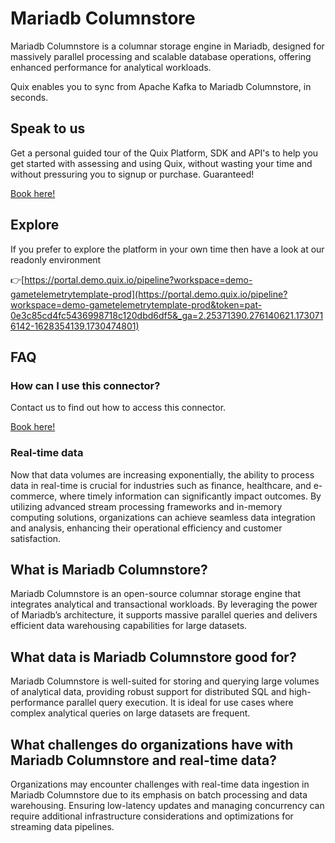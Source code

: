 <!--[tech-name]-->
# Mariadb Columnstore

<!--[ai-blurb-about-tech]-->
Mariadb Columnstore is a columnar storage engine in Mariadb, designed for massively parallel processing and scalable database operations, offering enhanced performance for analytical workloads.

Quix enables you to sync from Apache Kafka <span id="to_or_from">to</span> <span id="techname">Mariadb Columnstore</span>, in seconds.

## Speak to us

Get a personal guided tour of the Quix Platform, SDK and API's to help you get started with assessing and using Quix, without wasting your time and without pressuring you to signup or purchase. Guaranteed!

[Book here!](https://quix.io/book-a-demo)

## Explore

If you prefer to explore the platform in your own time then have a look at our readonly environment

👉[https://portal.demo.quix.io/pipeline?workspace=demo-gametelemetrytemplate-prod](https://portal.demo.quix.io/pipeline?workspace=demo-gametelemetrytemplate-prod&token=pat-0e3c85cd4fc5436998718c120dbd6df5&_ga=2.25371390.276140621.1730716142-1628354139.1730474801)

## FAQ 

### How can I use this connector?

Contact us to find out how to access this connector.

[Book here!](https://quix.io/book-a-demo)

### Real-time data

Now that data volumes are increasing exponentially, the ability to process data in real-time is crucial for industries such as finance, healthcare, and e-commerce, where timely information can significantly impact outcomes. By utilizing advanced stream processing frameworks and in-memory computing solutions, organizations can achieve seamless data integration and analysis, enhancing their operational efficiency and customer satisfaction.

## What is <span id="techname">Mariadb Columnstore</span>?

<!--[tech-seo-text]-->
Mariadb Columnstore is an open-source columnar storage engine that integrates analytical and transactional workloads. By leveraging the power of Mariadb’s architecture, it supports massive parallel queries and delivers efficient data warehousing capabilities for large datasets.

## What data is <span id="techname">Mariadb Columnstore</span> good for?

<!--[tech-data-seo-text]-->
Mariadb Columnstore is well-suited for storing and querying large volumes of analytical data, providing robust support for distributed SQL and high-performance parallel query execution. It is ideal for use cases where complex analytical queries on large datasets are frequent.

## What challenges do organizations have with <span id="techname">Mariadb Columnstore</span> and real-time data?

<!--[tech-challenges-seo-text]-->
Organizations may encounter challenges with real-time data ingestion in Mariadb Columnstore due to its emphasis on batch processing and data warehousing. Ensuring low-latency updates and managing concurrency can require additional infrastructure considerations and optimizations for streaming data pipelines.